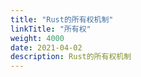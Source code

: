```yaml
---
title: "Rust的所有权机制"
linkTitle: "所有权"
weight: 4000
date: 2021-04-02
description: Rust的所有权机制
---
```




